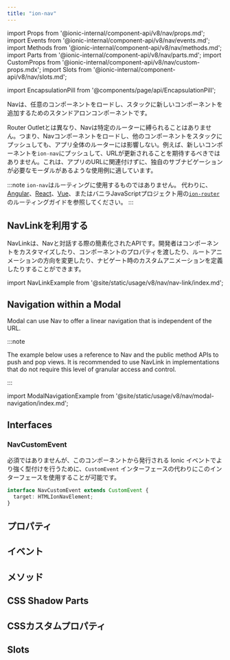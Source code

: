 ```yaml
---
title: "ion-nav"
---
```

import Props from '@ionic-internal/component-api/v8/nav/props.md';
import Events from '@ionic-internal/component-api/v8/nav/events.md';
import Methods from '@ionic-internal/component-api/v8/nav/methods.md';
import Parts from '@ionic-internal/component-api/v8/nav/parts.md';
import CustomProps from '@ionic-internal/component-api/v8/nav/custom-props.mdx';
import Slots from '@ionic-internal/component-api/v8/nav/slots.md';

<head>
  <title>ion-nav: Nav View Component for Ionic Framework Apps</title>
  <meta name="description" content="ion-navは、任意のコンポーネントをロードしたり、新しいコンポーネントをスタックにPushするために単独で利用できます。ナビビューをロードしたり、他をプッシュしても、ルータ全体に影響を与えることはありません。" />
</head>

import EncapsulationPill from '@components/page/api/EncapsulationPill';

<EncapsulationPill type="shadow" />

Navは、任意のコンポーネントをロードし、スタックに新しいコンポーネントを追加するためのスタンドアロンコンポーネントです。

Router Outletとは異なり、Navは特定のルーターに縛られることはありません。つまり、Navコンポーネントをロードし、他のコンポーネントをスタックにプッシュしても、アプリ全体のルーターには影響しない。例えば、新しいコンポーネントを`ion-nav`にプッシュして、URLが更新されることを期待するべきではありません。これは、アプリのURLに関連付けずに、独自のサブナビゲーションが必要なモーダルがあるような使用例に適しています。

:::note
`ion-nav`はルーティングに使用するものではありません。 代わりに、[Angular](../angular/navigation)、[React](../react/navigation)、[Vue](../vue/navigation)、またはバニラJavaScriptプロジェクト用の[`ion-router`](./router)のルーティングガイドを参照してください。
:::

## NavLinkを利用する

NavLinkは、Navと対話する際の簡素化されたAPIです。開発者はコンポーネントをカスタマイズしたり、コンポーネントのプロパティを渡したり、ルートアニメーションの方向を変更したり、ナビゲート時のカスタムアニメーションを定義したりすることができます。

import NavLinkExample from '@site/static/usage/v8/nav/nav-link/index.md'; 

<NavLinkExample />

## Navigation within a Modal

Modal can use Nav to offer a linear navigation that is independent of the URL.

:::note

The example below uses a reference to Nav and the public method APIs to push and pop views. It is recommended to use NavLink in implementations that do not require this level of granular access and control.

:::

import ModalNavigationExample from '@site/static/usage/v8/nav/modal-navigation/index.md';

<ModalNavigationExample />

## Interfaces

### NavCustomEvent

必須ではありませんが、このコンポーネントから発行される Ionic イベントでより強く型付けを行うために、`CustomEvent` インターフェースの代わりにこのインターフェースを使用することが可能です。

```typescript
interface NavCustomEvent extends CustomEvent {
  target: HTMLIonNavElement;
}
```



## プロパティ
<Props />

## イベント
<Events />

## メソッド
<Methods />

## CSS Shadow Parts
<Parts />

## CSSカスタムプロパティ
<CustomProps />

## Slots
<Slots />
